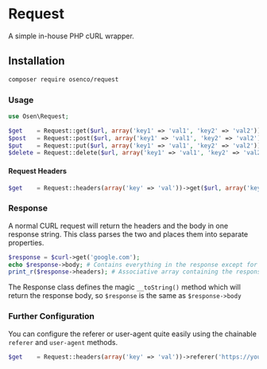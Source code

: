# Request
A simple in-house PHP cURL wrapper.

## Installation
```bash
composer require osenco/request
```

### Usage
```php
use Osen\Request;

$get    = Request::get($url, array('key1' => 'val1', 'key2' => 'val2'));
$post   = Request::post($url, array('key1' => 'val1', 'key2' => 'val2'));
$put    = Request::put($url, array('key1' => 'val1', 'key2' => 'val2'));
$delete = Request::delete($url, array('key1' => 'val1', 'key2' => 'val2'));
```

#### Request Headers
```php
$get    = Request::headers(array('key' => 'val'))->get($url, array('key1' => 'val1', 'key2' => 'val2'));
```

### Response
A normal CURL request will return the headers and the body in one response string. This class parses the two and places them into separate properties.

```php
$response = $curl->get('google.com');
echo $response->body; # Contains everything in the response except for the headers
print_r($response->headers); # Associative array containing the response headers
```

The Response class defines the magic `__toString()` method which will return the response body, so `$response` is the same as `$response->body`

### Further Configuration
You can configure the referer or user-agent quite easily using the chainable `referer` and `user-agent` methods.
```php
$get    = Request::headers(array('key' => 'val'))->referer('https://yoursite.tld')->user_agent('UA')->get($url, array('key1' => 'val1', 'key2' => 'val2'));
```
